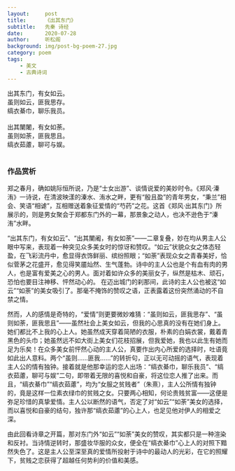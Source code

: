 ```yaml
---
layout:     post
title:      《出其东门》
subtitle:   先秦 诗经
date:       2020-07-28
author:     听松阁
background: img/post-bg-poem-27.jpg
category: poem
tags:
    - 美文
    - 古典诗词
---
```


出其东门，有女如云。<br>
虽则如云，匪我思存。<br>
缟衣綦巾，聊乐我员。<br>
<br>
出其闉闍，有女如荼。<br>
虽则如荼，匪我思且。<br>
缟衣茹藘，聊可与娱。<br>
<br>

### 作品赏析
郑之春月，确如姚际恒所说，乃是“士女出游”、谈情说爱的美妙时令。《郑风·溱洧》一诗说，在清波映漾的溱水、洧水之畔，更有“殷且盈”的青年男女，“秉兰”相会、笑语“相谑”，互相赠送着象征爱情的“芍药”之花。这首《郑风·出其东门》所展示的，则是男女聚会于郑都东门外的一幕，那景象之动人，也决不逊色于“溱洧”水畔。

“出其东门，有女如云”、“出其闉阇，有女如荼”——二章复叠，妙在均从男主人公眼中写来，表现着一种突见众多美女时的惊讶和赞叹。“如云”状貌众女之体态轻盈，在飞彩流丹中，愈显得衣饰鲜丽、缤纷照眼；“如荼”表现众女之青春美好，恰似菅茅之花盛开，愈见得笑靥灿然、生气蓬勃。诗中的主人公也是个有血有肉的男人，也是富有爱美之心的男人。面对着如许众多的美丽女子，纵然是枯木、顽石，恐怕也要目注神移、怦然动心的。
在迈出城门的刹那间，此诗的主人公也被这“如云”“如荼”的美女吸引了。那毫不掩饰的赞叹之语，正表露着这份突然涌动的不自禁之情。

然而，人的感情是奇特的，“爱情”则更要微妙难猜：“虽则如云，匪我思存”、“虽则如荼，匪我思且”——虽然社会上美女如云，但我的心思真的没有在她们身上。她们都比不上我的心上人。她虽然成天穿着简陋的衣服，朴素的白娟衣裳，戴着青黑色的头巾；她虽然远不如大街上美女们花枝招展，但我爱她，我也以此生有她而足为乐矣！在众多美女前怦然心动的主人公，真要作出内心所爱的选择时，吐语竟如此出人意料。两个“虽则……匪我……”的转折句，正以无可动摇的语气，表现着主人公的情有独钟。接着就是他那幸运的恋人出场：“缟衣綦巾，聊乐我员”、“缟衣茹藘，聊可与娱”二句，即带着无限的喜悦和自豪，将这位恋人推了出来。而且，“缟衣綦巾”“缟衣茹藘”，均为“女服之贫贱者”（朱熹），主人公所情有独钟的，竟是这样一位素衣绿巾的贫贱之女。只要两心相知，何论贵贱贫富——这便是弥足珍惜的真挚爱情。主人公以断然的语气，否定了对“如云”“如荼”美女的选择，而以喜悦和自豪的结句，独许那“缟衣茹藘”的心上人，也足见他对伊人的相爱之深。

由此回看诗章之开篇，那对东门外“如云”“如荼”美女的赞叹，其实都只是一种渲染和反衬。当诗情逆转时，那盛妆华服的众女，便全在“缟衣綦巾”心上人的对照下黯然失色了。这是主人公至深至真的爱情所投射于诗中的最动人的光彩，在它的照耀下，贫贱之恋获得了超越任何势利的价值和美感。
